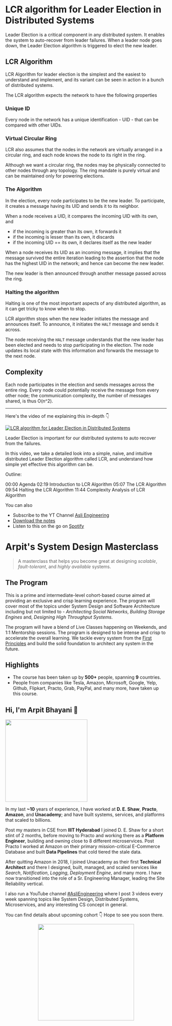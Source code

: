 LCR algorithm for Leader Election in Distributed Systems
===


Leader Election is a critical component in any distributed system. It enables the system to auto-recover from leader failures. When a leader node goes down, the Leader Election algorithm is triggered to elect the new leader.

## LCR Algorithm

LCR Algorithm for leader election is the simplest and the easiest to understand and implement, and its variant can be seen in action in a bunch of distributed systems.

The LCR algorithm expects the network to have the following properties

### Unique ID

Every node in the network has a unique identification - UID - that can be compared with other UIDs.

### Virtual Circular Ring

LCR also assumes that the nodes in the network are virtually arranged in a circular ring, and each node knows the node to its right in the ring.

Although we want a circular ring, the nodes may be physically connected to other nodes through any topology. The ring mandate is purely virtual and can be maintained only for powering elections.

### The Algorithm

In the election, every node participates to be the new leader. To participate, it creates a message having its UID and sends it to its neighbor.

When a node receives a UID, it compares the incoming UID with its own, and

- if the incoming is greater than its own, it forwards it
- if the incoming is lesser than its own, it discards
- if the incoming UID == its own, it declares itself as the new leader

When a node receives its UID as an incoming message, it implies that the message survived the entire iteration leading to the assertion that the node has the highest UID in the network; and hence can become the new leader.

The new leader is then announced through another message passed across the ring.

### Halting the algorithm

Halting is one of the most important aspects of any distributed algorithm, as it can get tricky to know when to stop.

LCR algorithm stops when the new leader initiates the message and announces itself. To announce, it initiates the `HALT` message and sends it across.

The node receiving the `HALT` message understands that the new leader has been elected and needs to stop participating in the election. The node updates its local state with this information and forwards the message to the next node.

## Complexity

Each node participates in the election and sends messages across the entire ring. Every node could potentially receive the message from every other node; the communication complexity, the number of messages shared, is thus O(n^2).
<hr />


<p>Here's the video of me explaining this in-depth 👇‍</p>

[![LCR algorithm for Leader Election in Distributed Systems](https://i.ytimg.com/vi/NDBJr37dBzc/mqdefault.jpg)](https://www.youtube.com/watch?v=NDBJr37dBzc)

Leader Election is important for our distributed systems to auto recover from the failures.

In this video, we take a detailed look into a simple, naive, and intuitive distributed Leader Election algorithm called LCR, and understand how simple yet effective this algorithm can be.

Outline:

00:00 Agenda
02:19 Introduction to LCR Algorithm
05:07 The LCR Algorithm
09:54 Halting the LCR Algorithm
11:44 Complexity Analysis of LCR Algorithm

You can also
 - Subscribe to the YT Channel [Asli Engineering](https://youtube.com/c/ArpitBhayani)
 - [Download the notes](https://drive.google.com/file/d/1W-9SA2qEo6jKvxcM4iMi326R63lK7XVm/view?usp=sharing)
 - Listen to this on the go on [Spotify](https://open.spotify.com/show/7qMoamm2iZQrsPVm6IQLoD)

# Arpit's System Design Masterclass

> A masterclass that helps you become great at designing _scalable_, _fault-tolerant_, and _highly available_ systems.

## The Program

This is a prime and intermediate-level cohort-based course aimed at providing an exclusive and crisp learning experience. The program will cover most of the topics under System Design and Software Architecture including but not limited to - _Architecting Social Networks_, _Building Storage Engines_ and, _Designing High Throughput Systems_.

The program will have a blend of Live Classes happening on Weekends, and 1:1 Mentorship sessions. The program is designed to be intense and crisp to accelerate the overall learning. We tackle every system from the [First Principles](https://en.wikipedia.org/wiki/First_principle) and build the solid foundation to architect any system in the future.


## Highlights

 - The course has been taken up by __500+__ people, spanning __9__ countries.
 - People from companies like Tesla, Amazon, Microsoft, Google, Yelp, Github, Flipkart, Practo, Grab, PayPal, and many more, have taken up this course.


## Hi, I'm Arpit Bhayani 👋

<img width="256px" src="https://edge.arpitbhayani.me/img/arpit.jpg" />

In my last **~10** years of experience, I have worked at **D. E. Shaw**, **Practo**, **Amazon**, and **Unacademy**; and have built systems, services, and platforms that scaled to billions.

Post my masters in CSE from **IIIT Hyderabad** I joined D. E. Shaw for a short stint of 2 months, before moving to Practo and working there as a **Platform Engineer**, building and owning close to 8 different microservices. Post Practo I worked at Amazon on their primary mission-critical E-Commerce Database and built **Data Pipelines** that cold tiered the stale data.

After quitting Amazon in 2018, I joined Unacademy as their first **Technical Architect** and there I designed, built, managed, and scaled services like _Search_, _Notification_, _Logging_, _Deployment Engine_, and many more. I have now transitioned into the role of a Sr. Engineering Manager, leading the Site Reliability vertical.

I also run a YouTube channel [#AsliEngineering](https://www.youtube.com/c/ArpitBhayani) where I post 3 videos every week spanning topics like System Design, Distributed Systems, Microservices, and any interesting CS concept in general.

You can find details about upcoming cohort 👇‍ Hope to see you soon there.

<center>
<a target="_blank" href="https://arpitbhayani.me/masterclass">
<img src="https://user-images.githubusercontent.com/4745789/137859181-d4499cf4-ce65-4466-8b88-a078ece0f081.PNG" width="300px" />
</a>
</center>